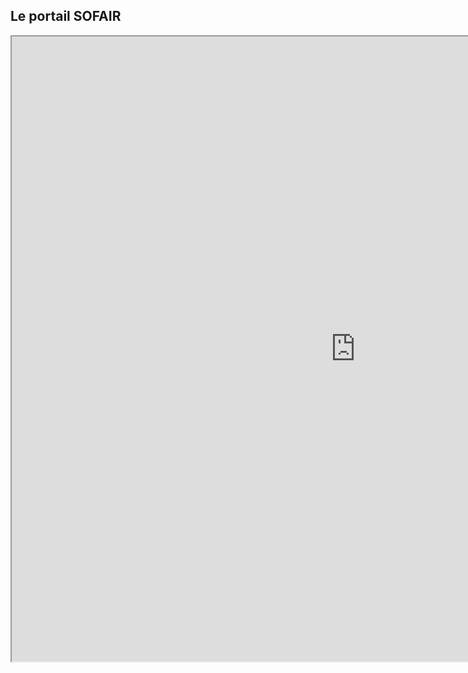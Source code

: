 ## Le portail SOFAIR
<div>
  <iframe id="SoFairPortal"
      title="Le portail SO FAIR"
      width="1100"
      height="1000"
      src="https://geosas.fr/sofair-dev/home">
  </iframe>
</div>

